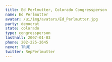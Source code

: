 ```yaml
---
title: Ed Perlmutter, Colorado Congressperson
name: Ed Perlmutter
avatar: /ui/img/avatars/Ed_Perlmutter.jpg
party: democrat
state: colorado
type: congressperson
lasthall: 2007-01-03
phone: 202-225-2645
never: TRUE
twitter: RepPerlmutter
---
```

